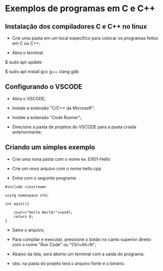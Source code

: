 # Exemplos de programas em C e C++

## Instalação dos compiladores C e C++ no linux

- Crie uma pasta em um local específico para colocar os programas feitos em C ou C++;

- Abra o terminal

$ sudo apt update

$ sudo apt install gcc g++ clang gdb

## Configurando o VSCODE

- Abra o VSCODE;

- Instale a extensão "C/C++ da Microsoft";

- Instale a extensão "Code Runner";

- Direcione a pasta de projetos do VSCODE para a pasta criada anteriormente;

## Criando um simples exemplo

- Crie uma nova pasta com o nome ex: EX01-Hello

- Crie um novo arquivo com o nome hello.cpp

- Entre com o seguinte programa:
  
```
#include <iostream>

using namespace std;

int main(){

    cout<<"Hello World!"<<endl;
    return 0;
}
```

- Salve o arquivo;

- Para compilar e executar, pressione o botão no canto superior direito com o nome "Run Code" ou "Ctrl+Alt+N";

- Abaixo da tela, será aberto um terminal com a saída do programa.

- obs: na pasta do projeto terá o arquivo fonte e o binário.
